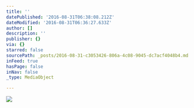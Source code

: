 ```yaml
---
title: ''
datePublished: '2016-08-31T06:38:08.212Z'
dateModified: '2016-08-31T06:36:27.633Z'
author: []
description: ''
publisher: {}
via: {}
starred: false
sourcePath: _posts/2016-08-31-c3053426-806a-4c08-9045-dc7acf4048b4.md
inFeed: true
hasPage: false
inNav: false
_type: MediaObject

---
```

![](https://the-grid-user-content.s3-us-west-2.amazonaws.com/7edb7e90-ebd9-4ce8-9c66-324556219226.jpg)